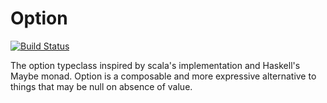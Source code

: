 Option
======

[![Build Status](https://drone.io/github.com/JosephMoniz/dart-option/status.png)](https://drone.io/github.com/JosephMoniz/dart-option/latest)

The option typeclass inspired by scala's implementation and Haskell's Maybe
monad. Option is a composable and more expressive alternative to things that
may be null on absence of value.